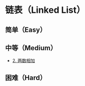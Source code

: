 # 链表（Linked List）


## 简单（Easy）


## 中等（Medium）

- [2. 两数相加](https://leetcode-cn.com/problems/add-two-numbers/)

## 困难（Hard）
